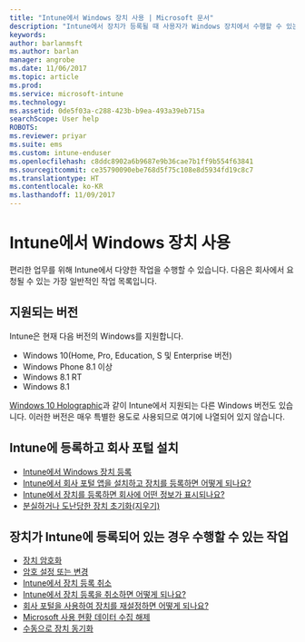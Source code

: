 ```yaml
---
title: "Intune에서 Windows 장치 사용 | Microsoft 문서"
description: "Intune에서 장치가 등록될 때 사용자가 Windows 장치에서 수행할 수 있는 작업으로 연결되는 링크 목록"
keywords: 
author: barlanmsft
ms.author: barlan
manager: angrobe
ms.date: 11/06/2017
ms.topic: article
ms.prod: 
ms.service: microsoft-intune
ms.technology: 
ms.assetid: 0de5f03a-c288-423b-b9ea-493a39eb715a
searchScope: User help
ROBOTS: 
ms.reviewer: priyar
ms.suite: ems
ms.custom: intune-enduser
ms.openlocfilehash: c8ddc8902a6b9687e9b36cae7b1ff9b554f63841
ms.sourcegitcommit: ce35790090ebe768d5f75c108e8d5934fd19c8c7
ms.translationtype: HT
ms.contentlocale: ko-KR
ms.lasthandoff: 11/09/2017
---
```

# <a name="using-your-windows-device-with-intune"></a>Intune에서 Windows 장치 사용

편리한 업무를 위해 Intune에서 다양한 작업을 수행할 수 있습니다. 다음은 회사에서 요청될 수 있는 가장 일반적인 작업 목록입니다.

## <a name="supported-versions"></a>지원되는 버전

Intune은 현재 다음 버전의 Windows를 지원합니다.

* Windows 10(Home, Pro, Education, S 및 Enterprise 버전)
* Windows Phone 8.1 이상
* Windows 8.1 RT
* Windows 8.1

[Windows 10 Holographic](https://www.microsoft.com/hololens)과 같이 Intune에서 지원되는 다른 Windows 버전도 있습니다. 이러한 버전은 매우 특별한 용도로 사용되므로 여기에 나열되어 있지 않습니다.

## <a name="enrolling-into-intune-and-installing-the-company-portal"></a>Intune에 등록하고 회사 포털 설치

- [Intune에서 Windows 장치 등록](enroll-your-device-in-intune-windows.md)
- [Intune에서 회사 포털 앱을 설치하고 장치를 등록하면 어떻게 되나요?](what-happens-if-you-install-the-company-portal-app-and-enroll-your-device-in-intune-windows.md)
- [Intune에서 장치를 등록하면 회사에 어떤 정보가 표시되나요?](what-info-can-your-company-see-when-you-enroll-your-device-in-intune.md)
- [분실하거나 도난당한 장치 초기화(지우기)](reset-erase-your-device-cpwebsite.md)

## <a name="things-you-can-do-when-your-device-is-enrolled-in-intune"></a>장치가 Intune에 등록되어 있는 경우 수행할 수 있는 작업

- [장치 암호화](encrypt-your-device-windows.md)
- [암호 설정 또는 변경](set-or-change-your-password-windows.md)
- [Intune에서 장치 등록 취소](unenroll-your-device-from-intune-windows.md)
- [Intune에서 장치 등록을 취소하면 어떻게 되나요?](what-happens-if-you-unenroll-your-device-from-intune-windows.md)
- [회사 포털을 사용하여 장치를 재설정하면 어떻게 되나요?](what-happens-if-you-reset-your-device-using-the-company-portal-windows.md)
- [Microsoft 사용 현황 데이터 수집 해제](turn-off-microsoft-usage-data-collection-windows.md)
- [수동으로 장치 동기화](sync-your-device-manually-windows.md)
